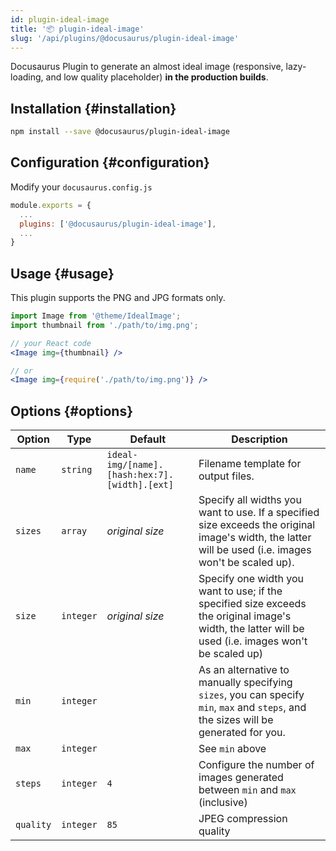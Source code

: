 ```yaml
---
id: plugin-ideal-image
title: '📦 plugin-ideal-image'
slug: '/api/plugins/@docusaurus/plugin-ideal-image'
---
```


Docusaurus Plugin to generate an almost ideal image (responsive, lazy-loading, and low quality placeholder) **in the production builds**.

## Installation {#installation}

```bash npm2yarn
npm install --save @docusaurus/plugin-ideal-image
```

## Configuration {#configuration}

Modify your `docusaurus.config.js`

```js {3}
module.exports = {
  ...
  plugins: ['@docusaurus/plugin-ideal-image'],
  ...
}
```

## Usage {#usage}

This plugin supports the PNG and JPG formats only.

```jsx
import Image from '@theme/IdealImage';
import thumbnail from './path/to/img.png';

// your React code
<Image img={thumbnail} />

// or
<Image img={require('./path/to/img.png')} />
```

## Options {#options}

| Option | Type | Default | Description |
| --- | --- | --- | --- |
| `name` | `string` | `ideal-img/[name].[hash:hex:7].[width].[ext]` | Filename template for output files. |
| `sizes` | `array` | _original size_ | Specify all widths you want to use. If a specified size exceeds the original image's width, the latter will be used (i.e. images won't be scaled up). |
| `size` | `integer` | _original size_ | Specify one width you want to use; if the specified size exceeds the original image's width, the latter will be used (i.e. images won't be scaled up) |
| `min` | `integer` |  | As an alternative to manually specifying `sizes`, you can specify `min`, `max` and `steps`, and the sizes will be generated for you. |
| `max` | `integer` |  | See `min` above |
| `steps` | `integer` | `4` | Configure the number of images generated between `min` and `max` (inclusive) |
| `quality` | `integer` | `85` | JPEG compression quality |
